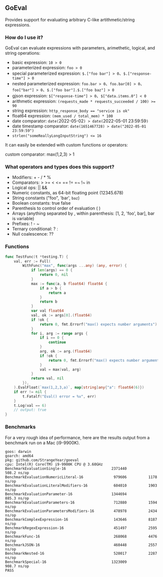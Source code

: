 ## GoEval

Provides support for evaluating arbitrary C-like artithmetic/string expressions.

### How do I use it?
GoEval can evaluate expressions with parameters, arimethetic, logical, and string operations:

- basic expression: `10 > 0`
- parameterized expression: `foo > 0`
- special parameterized expression: `$.["foo bar"] > 0`、`$.["response-time"] > 0`
- nested parameterized expression: `foo.bar > 0`、`foo.bar[0] > 0`、`foo["bar"] > 0`、`$.["foo bar"].$.["foo baz"] > 0`
- gjson expression: `$["response-time"] > 0`、`$["data.items.0"] < 0`
- arithmetic expression: `(requests_made * requests_succeeded / 100) >= 90`
- string expression: `http_response_body == "service is ok"`
- float64 expression: `(mem_used / total_mem) * 100`
- date comparator: `date(`2022-05-02`) > date(`2022-05-01 23:59:59`)`
- date timestamp comparator: `date(1651467728) > date("2022-05-01 23:59:59")`
- `strlen("someReallyLongInputString") <= 16`

It can easily be extended with custom functions or operators:

custom comparator: max(1,2,3) > 1

### What operators and types does this support?
- Modifiers: + - / * %
- Comparators: > >= < <= == != =~ !~ in
- Logical ops: || &&
- Numeric constants, as 64-bit floating point (12345.678)
- String constants ("foo", 'bar', `baz`)
- Boolean constants: true false
- Parenthesis to control order of evaluation ( )
- Arrays (anything separated by , within parenthesis: [1, 2, 'foo', bar], bar is variable)
- Prefixes: ! - ~
- Ternary conditional: ? :
- Null coalescence: ??

### Functions
```go
func TestFunc(t *testing.T) {
	val, err := Full(
		WithFunc("max", func(args ...any) (any, error) {
			if len(args) == 0 {
				return 0, nil
			}
			max := func(a, b float64) float64 {
				if a > b {
					return a
				}
				return b
			}
			var val float64
			val, ok := args[0].(float64)
			if !ok {
				return 0, fmt.Errorf("max() expects number arguments")
			}
			for i, arg := range args {
				if i == 0 {
					continue
				}
				arg, ok := arg.(float64)
				if !ok {
					return 0, fmt.Errorf("max() expects number arguments")
				}
				val = max(val, arg)
			}
			return val, nil
		}),
	).EvalFloat(`max(1,2,3,a)`, map[string]any{"a": float64(6)})
	if err != nil {
		t.Fatalf("Eval() error = %v", err)
	}
	t.Log(val == 6)
	// output: true
}
```

### Benchmarks
For a very rough idea of performance, here are the results output from a benchmark run on a Mac (i9-9900K).

```text
goos: darwin
goarch: amd64
pkg: github.com/StrangeYear/goeval
cpu: Intel(R) Core(TM) i9-9900K CPU @ 3.60GHz
BenchmarkEvaluationSingle-16                 	 2371440	       508.2 ns/op
BenchmarkEvaluationNumericLiteral-16         	  979606	      1178 ns/op
BenchmarkEvaluationLiteralModifiers-16       	  604010	      1903 ns/op
BenchmarkEvaluationParameter-16              	 1344694	       885.3 ns/op
BenchmarkEvaluationParameters-16             	  712880	      1594 ns/op
BenchmarkEvaluationParametersModifiers-16    	  478978	      2434 ns/op
BenchmarkComplexExpression-16                	  143646	      8187 ns/op
BenchmarkRegexExpression-16                  	  451497	      2595 ns/op
BenchmarkFunc-16                             	  268068	      4476 ns/op
BenchmarkJSON-16                             	  460448	      2557 ns/op
BenchmarkNested-16                           	  520017	      2287 ns/op
BenchmarkSpecial-16                          	 1323009	       908.7 ns/op
PASS
```
